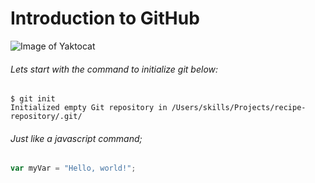 #  Introduction to GitHub
![Image of Yaktocat](https://octodex.github.com/images/yaktocat.png)
###### Lets start with the command to initialize git below:
```
$ git init
Initialized empty Git repository in /Users/skills/Projects/recipe-repository/.git/
```
###### Just like a javascript command;
``` javascript
var myVar = "Hello, world!";
```
